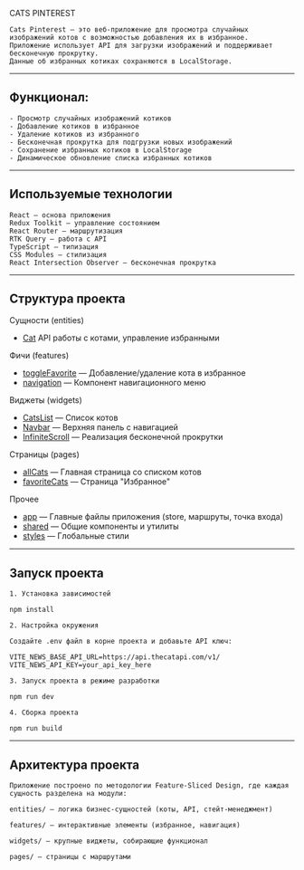 CATS PINTEREST

```
Cats Pinterest — это веб-приложение для просмотра случайных изображений котов с возможностью добавления их в избранное.
Приложение использует API для загрузки изображений и поддерживает бесконечную прокрутку.
Данные об избранных котиках сохраняются в LocalStorage.
```

---

## Функционал:

```
- Просмотр случайных изображений котиков
- Добавление котиков в избранное
- Удаление котиков из избранного
- Бесконечная прокрутка для подгрузки новых изображений
- Сохранение избранных котиков в LocalStorage
- Динамическое обновление списка избранных котиков
```

---

## Используемые технологии

```
React — основа приложения
Redux Toolkit — управление состоянием
React Router — маршрутизация
RTK Query — работа с API
TypeScript — типизация
CSS Modules — стилизация
React Intersection Observer — бесконечная прокрутка
```

---

## Структура проекта

Сущности (entities)

- [Cat](/src/entities/cat) API работы с котами, управление избранными

Фичи (features)

- [toggleFavorite](/src/features/toggleFavorite/) — Добавление/удаление кота в избранное
- [navigation](/src/features/navigation/) — Компонент навигационного меню

Виджеты (widgets)

- [CatsList](/src/widgets/CatsList/) — Список котов
- [Navbar](/src/widgets/Navbar/) — Верхняя панель с навигацией
- [InfiniteScroll](/src/widgets/InfiniteScroll/) — Реализация бесконечной прокрутки

Страницы (pages)

- [allCats](/src/pages/allCats/) — Главная страница со списком котов
- [favoriteCats](/src/pages/favoriteCats/) — Страница "Избранное"

Прочее

- [app](/src/app/) — Главные файлы приложения (store, маршруты, точка входа)
- [shared](/src/shared/) — Общие компоненты и утилиты
- [styles](/src/app/styles/) — Глобальные стили

---

## Запуск проекта

```
1. Установка зависимостей

npm install

2. Настройка окружения

Создайте .env файл в корне проекта и добавьте API ключ:

VITE_NEWS_BASE_API_URL=https://api.thecatapi.com/v1/
VITE_NEWS_API_KEY=your_api_key_here

3. Запуск проекта в режиме разработки

npm run dev

4. Сборка проекта

npm run build
```

---

## Архитектура проекта

```
Приложение построено по методологии Feature-Sliced Design, где каждая сущность разделена на модули:

entities/ — логика бизнес-сущностей (коты, API, стейт-менеджмент)

features/ — интерактивные элементы (избранное, навигация)

widgets/ — крупные виджеты, собирающие функционал

pages/ — страницы с маршрутами
```
